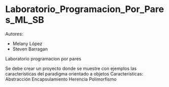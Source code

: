 # Laboratorio_Programacion_Por_Pares_ML_SB

Autores:
- Melany López
- Steven Barragan


Laboratorio programacion por pares

Se debe crear un proyecto donde se muestre con ejemplos las características del paradigma orientado a objetos
Características:
 Abstracción
 Encapsulamiento
 Herencia
 Polimorfismo
